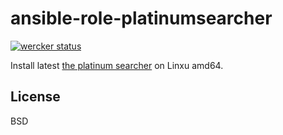 ansible-role-platinumsearcher
=========

[![wercker status](https://app.wercker.com/status/5f6684ffeb8af8711ef84d9d9894bf63/s/master "wercker status")](https://app.wercker.com/project/bykey/5f6684ffeb8af8711ef84d9d9894bf63)

Install latest [the platinum searcher](https://github.com/monochromegane/the_platinum_searcher) on Linxu amd64.

License
-------

BSD
